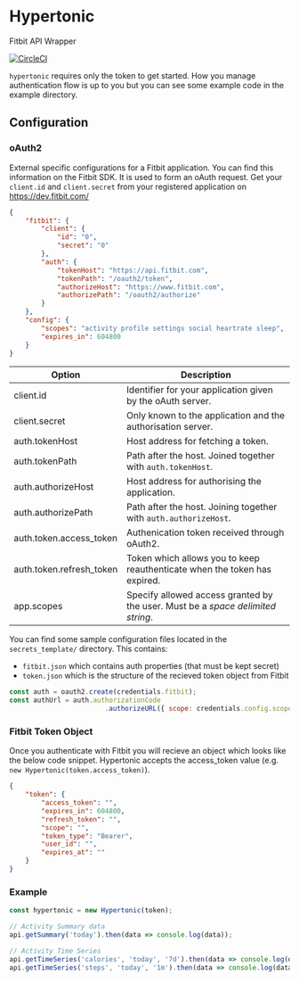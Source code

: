 # Hypertonic

Fitbit API Wrapper

[![CircleCI](https://circleci.com/gh/jbw/hypertonic/tree/master.svg?style=svg)](https://circleci.com/gh/jbw/hypertonic/tree/master)

`hypertonic` requires only the token to get started. How you manage authentication flow is up to you but you can see some example code in the example directory.

## Configuration

### oAuth2

External specific configurations for a Fitbit application. You can find this information on the Fitbit SDK. It is used to form an oAuth request. Get your `client.id` and `client.secret` from your registered application on https://dev.fitbit.com/

``` json
{
    "fitbit": {
        "client": {
            "id": "0",
            "secret": "0"
        },
        "auth": {
            "tokenHost": "https://api.fitbit.com",
            "tokenPath": "/oauth2/token",
            "authorizeHost": "https://www.fitbit.com",
            "authorizePath": "/oauth2/authorize"
        }
    },
    "config": {
        "scopes": "activity profile settings social heartrate sleep",
        "expires_in": 604800
    }
}
```

| Option                   | Description                                                                          |
| ------------------------ | ------------------------------------------------------------------------------------ |
| client.id                | Identifier for your application given by the oAuth server.                           |
| client.secret            | Only known to the application and the authorisation server.                          |
| auth.tokenHost           | Host address for fetching a token.                                                   |
| auth.tokenPath           | Path after the host. Joined together with `auth.tokenHost`.                          |
| auth.authorizeHost       | Host address for authorising the application.                                        |
| auth.authorizePath       | Path after the host. Joining together with `auth.authorizeHost`.                     |
| auth.token.access_token  | Authenication token received through oAuth2.                                         |
| auth.token.refresh_token | Token which allows you to keep reauthenticate when the token has expired.            |
| app.scopes               | Specify allowed access granted by the user. Must be a <i>space delimited string</i>. |

You can find some sample configuration files located in the `secrets_template/` directory. This contains:
* `fitbit.json` which contains auth properties (that must be kept secret)
* `token.json` which is the structure of the recieved token object from Fitbit


``` javascript
const auth = oauth2.create(credentials.fitbit);
const authUrl = auth.authorizationCode
                        .authorizeURL({ scope: credentials.config.scopes });
```

### Fitbit Token Object

Once you authenticate with Fitbit you will recieve an object which looks like the below code snippet. Hypertonic accepts the access_token value (e.g. `new Hypertonic(token.access_token)`).

```json
{
    "token": {
        "access_token": "",
        "expires_in": 604800,
        "refresh_token": "",
        "scope": "",
        "token_type": "Bearer",
        "user_id": "",
        "expires_at": ""
    }
}
```

### Example

```javascript
const hypertonic = new Hypertonic(token);

// Activity Summary data
api.getSummary('today').then(data => console.log(data));

// Activity Time Series
api.getTimeSeries('calories', 'today', '7d').then(data => console.log(data));
api.getTimeSeries('steps', 'today', '1m').then(data => console.log(data));
```
